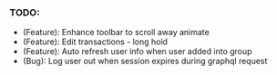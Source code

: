 ### TODO:
- (Feature): Enhance toolbar to scroll away animate
- (Feature): Edit transactions - long hold
- (Feature): Auto refresh user info when user added into group
- (Bug): Log user out when session expires during graphql request